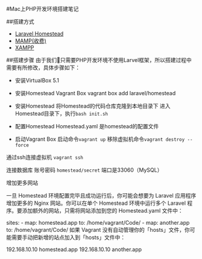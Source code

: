 #Mac上PHP开发环境搭建笔记

##搭建方式
- [Laravel Homestead](http://d.laravel-china.org/docs/5.4/homestead)
- [MAMP(收费)](https://www.mamp.info/en/downloads/)
- [XAMPP](https://www.apachefriends.org/index.html)

##搭建步骤
由于我们只需要PHP开发环境不使用Larvel框架，所以搭建过程中需要有所修改，具体步骤如下：

- 安装VirtualBox 5.1
- 安装Homestead Vagrant Box
    vagrant box add laravel/homestead
- 安装Homestead
    将Homestead的代码仓库克隆到本地目录下
    进入Homestead目录下，执行`bash init.sh`

- 配置Homestead
    Homestead.yaml 是homestead的配置文件

- 启动Vagrant Box
    启动命令`vagrant up`
    移除虚拟机命令`vagrant destroy --force`

通过ssh连接虚拟机 `vagrant ssh`

连接数据库 账号密码 `homestead/secret` 端口是33060（MySQL）

增加更多网站

一旦 Homestead 环境配置完毕且成功运行后，你可能会想要为 Laravel 应用程序增加更多的 Nginx 网站。你可以在单个 Homestead 环境中运行多个 Laravel 程序。要添加额外的网站，只需将网站添加到您的 Homestead.yaml 文件中：

 sites:
    - map: homestead.app
      to: /home/vagrant/Code/
    - map: another.app
      to: /home/vagrant/Code/
如果 Vagrant 没有自动管理你的「hosts」文件，你可能需要手动把新增的站点加入到「hosts」文件中：

192.168.10.10  homestead.app
192.168.10.10  another.app


